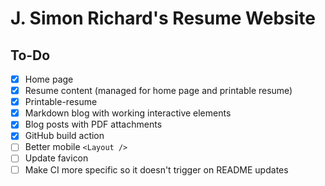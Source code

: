 # J. Simon Richard's Resume Website

## To-Do

- [x] Home page
- [x] Resume content (managed for home page and printable resume)
- [x] Printable-resume
- [x] Markdown blog with working interactive elements
- [x] Blog posts with PDF attachments
- [x] GitHub build action
- [ ] Better mobile `<Layout />`
- [ ] Update favicon
- [ ] Make CI more specific so it doesn't trigger on README updates

